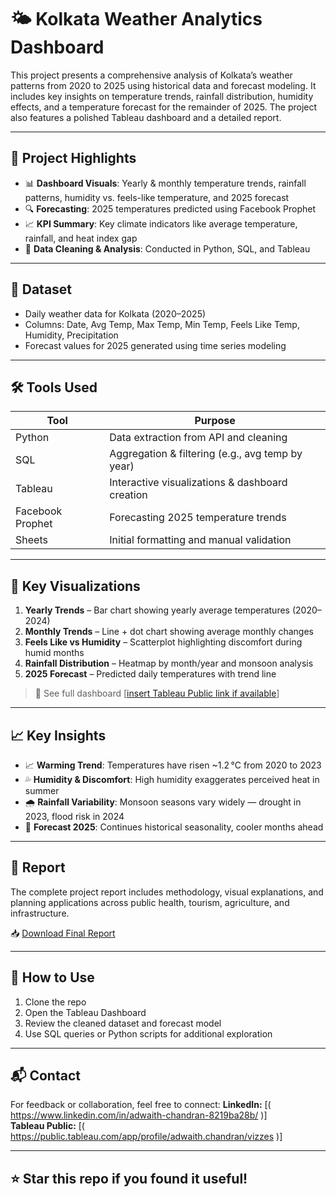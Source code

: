 # 🌤 Kolkata Weather Analytics Dashboard

This project presents a comprehensive analysis of Kolkata’s weather patterns from 2020 to 2025 using historical data and forecast modeling. It includes key insights on temperature trends, rainfall distribution, humidity effects, and a temperature forecast for the remainder of 2025. The project also features a polished Tableau dashboard and a detailed report.

---

## 📌 Project Highlights

- 📊 **Dashboard Visuals**: Yearly & monthly temperature trends, rainfall patterns, humidity vs. feels-like temperature, and 2025 forecast
- 🔍 **Forecasting**: 2025 temperatures predicted using Facebook Prophet
- 📈 **KPI Summary**: Key climate indicators like average temperature, rainfall, and heat index gap
- 📁 **Data Cleaning & Analysis**: Conducted in Python, SQL, and Tableau

---

## 📂 Dataset

- Daily weather data for Kolkata (2020–2025)
- Columns: Date, Avg Temp, Max Temp, Min Temp, Feels Like Temp, Humidity, Precipitation
- Forecast values for 2025 generated using time series modeling

---

## 🛠 Tools Used

| Tool            | Purpose                                           |
|-----------------|---------------------------------------------------|
| Python          | Data extraction from API and cleaning             |
| SQL             | Aggregation & filtering (e.g., avg temp by year)  |
| Tableau         | Interactive visualizations & dashboard creation   |
| Facebook Prophet| Forecasting 2025 temperature trends               |
| Sheets          | Initial formatting and manual validation          |

---

## 📌 Key Visualizations

1. **Yearly Trends** – Bar chart showing yearly average temperatures (2020–2024)
2. **Monthly Trends** – Line + dot chart showing average monthly changes
3. **Feels Like vs Humidity** – Scatterplot highlighting discomfort during humid months
4. **Rainfall Distribution** – Heatmap by month/year and monsoon analysis
5. **2025 Forecast** – Predicted daily temperatures with trend line

> 🎯 See full dashboard [[insert Tableau Public link if available](https://public.tableau.com/app/profile/adwaith.chandran/viz/ClimateInsightsKolkata/FinalDashboard)]

---

## 📈 Key Insights

- 📈 **Warming Trend**: Temperatures have risen ~1.2 °C from 2020 to 2023
- 💦 **Humidity & Discomfort**: High humidity exaggerates perceived heat in summer
- 🌧 **Rainfall Variability**: Monsoon seasons vary widely — drought in 2023, flood risk in 2024
- 🔮 **Forecast 2025**: Continues historical seasonality, cooler months ahead

---

## 📄 Report

The complete project report includes methodology, visual explanations, and planning applications across public health, tourism, agriculture, and infrastructure.

📥 [Download Final Report]([./Kolkata_Weather_Analytics_Report_Updated.docx](https://github.com/adwaith5902/kolkata-weather-analytics/blob/main/Report/Final%20Version%20Kolkata%20Weather%20Analytics%20Report.docx))

---

## 🚀 How to Use

1. Clone the repo  
2. Open the Tableau Dashboard
3. Review the cleaned dataset and forecast model
4. Use SQL queries or Python scripts for additional exploration

---

## 📬 Contact

For feedback or collaboration, feel free to connect:
**LinkedIn:** [( https://www.linkedin.com/in/adwaith-chandran-8219ba28b/ )]  
**Tableau Public:** [( https://public.tableau.com/app/profile/adwaith.chandran/vizzes )]

---

## ⭐️ Star this repo if you found it useful!

